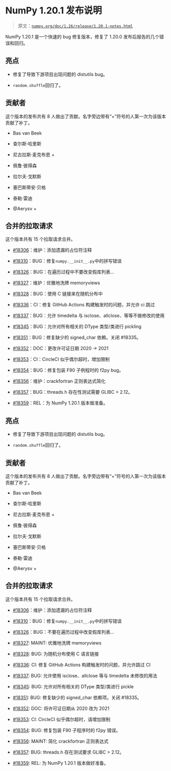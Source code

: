 # NumPy 1.20.1 发布说明

> 原文：[`numpy.org/doc/1.26/release/1.20.1-notes.html`](https://numpy.org/doc/1.26/release/1.20.1-notes.html)

NumPy 1.20.1 是一个快速的 bug 修复版本，修复了 1.20.0 发布后报告的几个错误和回归。

## 亮点

+   修复了导致下游项目出现问题的 distutils bug。

+   `random.shuffle`回归了。

## 贡献者

这个版本的发布共有 8 人做出了贡献。名字旁边带有“+”符号的人第一次为该版本贡献了补丁。

+   Bas van Beek

+   查尔斯·哈里斯

+   尼古拉斯·麦克布恩 +

+   佩鲁·彼得森

+   拉尔夫·戈默斯

+   塞巴斯蒂安·贝格

+   泰勒·雷迪

+   @Aerysv +

## 合并的拉取请求

这个版本共有 15 个拉取请求合并。

+   [#18306](https://github.com/numpy/numpy/pull/18306)：维护：添加遗漏的占位符注释

+   [#18310](https://github.com/numpy/numpy/pull/18310)：BUG：修复`numpy.__init__.py`中的拼写错误

+   [#18326](https://github.com/numpy/numpy/pull/18326)：BUG：在遍历过程中不要改变假库列表...

+   [#18327](https://github.com/numpy/numpy/pull/18327)：维护：优雅地洗牌 memoryviews

+   [#18328](https://github.com/numpy/numpy/pull/18328)：BUG：使用 C 链接来在随机分布中

+   [#18336](https://github.com/numpy/numpy/pull/18336)：CI：修复 GitHub Actions 构建触发时的问题，并允许 ci 跳过

+   [#18337](https://github.com/numpy/numpy/pull/18337)：BUG：允许 timedelta 与 isclose、allclose、等等不做修改的使用

+   [#18345](https://github.com/numpy/numpy/pull/18345)：BUG：允许对所有相关的 DType 类型/类进行 pickling

+   [#18351](https://github.com/numpy/numpy/pull/18351)：BUG：修复缺少的 signed_char 依赖。关闭 #18335。

+   [#18352](https://github.com/numpy/numpy/pull/18352)：DOC：更改许可证日期 2020 -> 2021

+   [#18353](https://github.com/numpy/numpy/pull/18353)：CI：CircleCI 似乎偶尔超时，增加限制

+   [#18354](https://github.com/numpy/numpy/pull/18354)：BUG：修复包装 F90 子例程时的 f2py bug。

+   [#18356](https://github.com/numpy/numpy/pull/18356)：维护：crackfortran 正则表达式简化

+   [#18357](https://github.com/numpy/numpy/pull/18357)：BUG：threads.h 存在性测试需要 GLIBC > 2.12。

+   [#18359](https://github.com/numpy/numpy/pull/18359)：REL：为 NumPy 1.20.1 版本做准备。

## 亮点

+   修复了导致下游项目出现问题的 distutils bug。

+   `random.shuffle`回归了。

## 贡献者

这个版本的发布共有 8 人做出了贡献。名字旁边带有“+”符号的人第一次为该版本贡献了补丁。

+   Bas van Beek

+   查尔斯·哈里斯

+   尼古拉斯·麦克布恩 +

+   佩鲁·彼得森

+   拉尔夫·戈默斯

+   塞巴斯蒂安·贝格

+   泰勒·雷迪

+   @Aerysv +

## 合并的拉取请求

这个版本共有 15 个拉取请求合并。

+   [#18306](https://github.com/numpy/numpy/pull/18306)：维护：添加遗漏的占位符注释

+   [#18310](https://github.com/numpy/numpy/pull/18310)：BUG：修复`numpy.__init__.py`中的拼写错误

+   [#18326](https://github.com/numpy/numpy/pull/18326)：BUG：不要在遍历过程中改变假库列表...

+   [#18327](https://github.com/numpy/numpy/pull/18327): MAINT: 优雅地洗牌 memoryviews

+   [#18328](https://github.com/numpy/numpy/pull/18328): BUG: 为随机分布使用 C 语言链接

+   [#18336](https://github.com/numpy/numpy/pull/18336): CI: 修复 GitHub Actions 构建触发时的问题，并允许跳过 CI

+   [#18337](https://github.com/numpy/numpy/pull/18337): BUG: 允许使用 isclose、allclose 等与 timedelta 未修改的用法

+   [#18345](https://github.com/numpy/numpy/pull/18345): BUG: 允许对所有相关的 DType 类型/类进行 pickle

+   [#18351](https://github.com/numpy/numpy/pull/18351): BUG: 修复缺少的 signed_char 依赖项。关闭 #18335。

+   [#18352](https://github.com/numpy/numpy/pull/18352): DOC: 将许可证日期从 2020 改为 2021

+   [#18353](https://github.com/numpy/numpy/pull/18353): CI: CircleCI 似乎偶尔超时，请增加限制

+   [#18354](https://github.com/numpy/numpy/pull/18354): BUG: 修复包装 F90 子程序时的 f2py 错误。

+   [#18356](https://github.com/numpy/numpy/pull/18356): MAINT: 简化 crackfortran 正则表达式

+   [#18357](https://github.com/numpy/numpy/pull/18357): BUG: threads.h 存在测试要求 GLIBC > 2.12。

+   [#18359](https://github.com/numpy/numpy/pull/18359): REL: 为 NumPy 1.20.1 版本做好准备。
